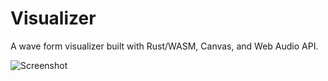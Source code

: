 # Visualizer

A wave form visualizer built with Rust/WASM, Canvas, and Web Audio API.

![Screenshot](https://user-images.githubusercontent.com/7594493/103465218-8b2ca200-4d07-11eb-9ebb-6136ed648268.png)
